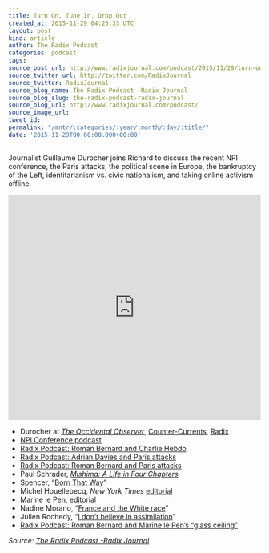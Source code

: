 ```yaml
---
title: Turn On, Tune In, Drop Out
created_at: 2015-11-29 04:25:33 UTC
layout: post
kind: article
author: The Radix Podcast
categories: podcast
tags: 
source_post_url: http://www.radixjournal.com/podcast/2015/11/28/turn-on-tune-in-drop-out
source_twitter_url: http://twitter.com/RadixJournal
source_twitter: RadixJournal
source_blog_name: The Radix Podcast -Radix Journal
source_blog_slug: the-radix-podcast-radix-journal
source_blog_url: http://www.radixjournal.com/podcast/
source_image_url: 
tweet_id: 
permalink: "/mntr/:categories/:year/:month/:day/:title/"
date: '2015-11-29T00:00:00.000+00:00'
---
```

<p>Journalist Guillaume Durocher joins Richard to discuss the recent NPI conference, the Paris attacks, the political scene in Europe, the bankruptcy of the Left, identitarianism vs. civic nationalism, and taking online activism offline.        </p><iframe scrolling="no" src="https://w.soundcloud.com/player/?url=https%3A//api.soundcloud.com/tracks/235180143&amp;auto_play=false&amp;hide_related=false&amp;show_comments=true&amp;show_user=true&amp;show_reposts=false&amp;visual=true" width="100%" frameborder="no" height="450"></iframe><ul>
<li>Durocher at <em><a href="http://www.theoccidentalobserver.net/author/guillaume-durocher/">The Occidental Observer</a></em>, <a href="http://www.counter-currents.com/tag/guillaume-durocher/">Counter-Currents</a>, <a href="http://www.radixjournal.com/journal/?author=5552aaf9e4b05ff90087e1da">Radix</a></li>
<li><a href="http://www.radixjournal.com/podcast/2015/11/3/become-who-we-are-the-podcast">NPI Conference podcast</a></li>
<li><a href="http://www.radixjournal.com/podcast/2015/1/16/je-ne-suis-pa">Radix Podcast: Roman Bernard and Charlie Hebdo</a></li>
<li><a href="http://www.radixjournal.com/podcast/2015/11/25/heart-of-darkness">Radix Podcast: Adrian Davies and Paris attacks</a></li>
<li><a href="http://www.radixjournal.com/podcast/2015/11/15/black-friday">Radix Podcast: Roman Bernard and Paris attacks</a></li>
<li>Paul Schrader, <em><a href="http://www.imdb.com/title/tt0089603/">Mishima: A Life in Four Chapters</a></em></li>
<li>Spencer, “<a href="http://www.radixjournal.com/altright-archive/altright-archive/main/blogs/hbd/born-that-way?rq=born%20this%20way">Born That Way</a>”</li>
<li>Michel Houellebecq, <em>New York Times</em> <a href="http://www.nytimes.com/2015/11/21/opinion/how-frances-leaders-failed-its-people.html?_r=0">editorial</a></li>
<li>Marine le Pen, <a href="http://www.nytimes.com/2015/01/19/opinion/marine-le-pen-france-was-attacked-by-islamic-fundamentalism.html">editorial</a></li>
<li>Nadine Morano, “<a href="http://www.breitbart.com/london/2015/09/28/row-erupts-france-former-minister-says-france-white-race-country/">France and the White race</a>”</li>
<li>Julien Rochedy, “<a href="http://www.fdesouche.com/591589-julien-rochedy-je-suis-force-croire-en-lassimilation#">I don’t believe in assimilation</a>”</li>
<li><a href="http://www.radixjournal.com/podcast/2015/4/9/the-glass-ceiling">Radix Podcast: Roman Bernard and Marine le Pen’s “glass ceiling”</a></li>
</ul><div class="">
    <i>Source: <a href="http://www.radixjournal.com/podcast/">The Radix Podcast -Radix Journal</a></i>
</div>
